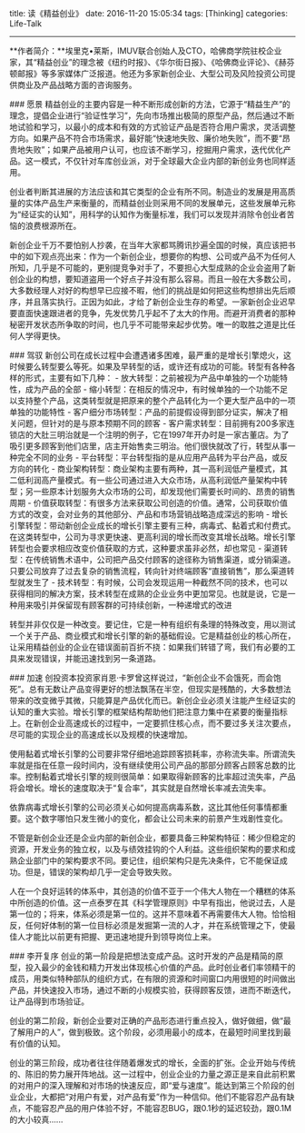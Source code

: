 title: 读《精益创业》
date: 2016-11-20 15:05:34
tags: [Thinking]
categories: Life-Talk

---

**作者简介：**埃里克•莱斯，IMUV联合创始人及CTO，哈佛商学院驻校企业家，其“精益创业”的理念被《纽约时报》、《华尔街日报》、《哈佛商业评论》、《赫芬顿邮报》等多家媒体广泛报道。他还为多家新创企业、大型公司及风险投资公司提供商业及产品战略方面的咨询服务。

### 愿景
精益创业的主要内容是一种不断形成创新的方法，它源于“精益生产”的理念，提倡企业进行“验证性学习”，先向市场推出极简的原型产品，然后通过不断地试验和学习，以最小的成本和有效的方式验证产品是否符合用户需求，灵活调整方向。如果产品不符合市场需求，最好能“快速地失败、廉价地失败”，而不要“昂贵地失败”；如果产品被用户认可，也应该不断学习，挖掘用户需求，迭代优化产品。这一模式，不仅针对车库创业派，对于全球最大企业内部的新创业务也同样适用。

创业者判断其进展的方法应该和其它类型的企业有所不同。制造业的发展是用高质量的实体产品生产来衡量的，而精益创业则采用不同的发展单元，这些发展单元称为“经证实的认知”，用科学的认知作为衡量标准，我们可以发现并消除令创业者苦恼的浪费根源所在。

新创企业千万不要怕别人抄袭，在当年大家都骂腾讯抄遍全国的时候，真应该把书中的如下观点亮出来：作为一个新创企业，想要你的构想、公司或产品不为任何人所知，几乎是不可能的，更别提竞争对手了，不要担心大型成熟的企业会盗用了新创企业的构想，要知道盗用一个好点子并没有那么容易。而且一般在大多数公司，大多数经理人对好的构想早已应接不暇，他们的挑战是如何把这些构想排出先后顺序，并且落实执行。正因为如此，才给了新创企业生存的希望。一家新创企业迟早要直面快速跟进者的竞争，先发优势几乎起不了太大的作用。而避开消费者的那种秘密开发状态所争取的时间，也几乎不可能带来起步优势。唯一的取胜之道是比任何人学得更快。

### 驾驭
新创公司在成长过程中会遭遇诸多困难，最严重的是增长引擎熄火，这时候要么转型要么等死。如果及早转型的话，或许还有成功的可能。转型有各种各样的形式，主要有如下几种：
- 放大转型：之前被视为产品中单独的一个功能特性，成为产品的全部
- 缩小转型：在相反的情况中，有时候单独的一个功能不足以支持整个产品，这类转型就是把原来的整个产品转化为一个更大型产品中的一项单独的功能特性
- 客户细分市场转型：产品的前提假设得到部分证实，解决了相关问题，但针对的是与原本预期不同的顾客
- 客户需求转型：目前拥有200多家连锁店的大肚三明治就是一个注明的例子，它在1997年开办时是一家古董店。为了吸引更多顾客到他们店里，店主开始售卖三明治。他们很快就改了行，转型从事一种完全不同的业务
- 平台转型：平台转型指的是从应用产品转为平台产品，或反方向的转化
- 商业架构转型：商业架构主要有两种，其一高利润低产量模式，其二低利润高产量模式。有一些公司通过进入大众市场，从高利润低产量架构中转型；另一些原本计划服务大众市场的公司，却发现他们需要长时间的、昂贵的销售周期
- 价值获取转型：有很多方法来获取公司创造的价值。通常，公司获取价值方式的改变，会对业务的其他部分、产品和市场营销战略造成深远的影响
- 增长引擎转型：带动新创企业成长的增长引擎主要有三种，病毒式、黏着式和付费式。在这类转型中，公司为寻求更快速、更高利润的增长而改变其增长战略。增长引擎转型也会要求相应改变价值获取的方式，这种要求虽非必然，却也常见
- 渠道转型：在传统销售术语中，公司把产品交付顾客的途径称为销售渠道，或分销渠道。只要公司放弃了过去复杂的销售流程，转向针对终端顾客“直接销售”，那么渠道转型就发生了
- 技术转型：有时候，公司会发现运用一种截然不同的技术，也可以获得相同的解决方案，技术转型在成熟的企业业务中更加常见。也就是说，它是一种用来吸引并保留现有顾客群的可持续创新，一种递增式的改进

转型并非仅仅是一种改变。要记住，它是一种有组织有条理的特殊改变，用以测试一个关于产品、商业模式和增长引擎的新的基础假设。它是精益创业的核心所在，让采用精益创业的企业在错误面前百折不挠：如果我们转错了弯，我们有必要的工具来发现错误，并能迅速找到另一条道路。

### 加速
创投资本投资家肖恩·卡罗曾这样说过，“新创企业不会饿死，而会饱死”。总有无数让产品变得更好的想法飘荡在半空，但现实是残酷的，大多数想法带来的改变微乎其微，只能算是产品优化而已。新创企业必须关注能产生经证实的认知的重大实验。增长引擎的框架结构帮助他们把注意力集中在紧要的衡量指标上。在新创企业高速成长的过程中，一定要抓住核心点，而不要过多关注次要点，尽可能的实现企业的高速成长以及规模的快速增加。

使用黏着式增长引擎的公司要非常仔细地追踪顾客损耗率，亦称流失率。所谓流失率就是指在任意一段时间内，没有继续使用公司产品的那部分顾客占顾客总数的比率。控制黏着式增长引擎的规则很简单：如果取得新顾客的比率超过流失率，产品将会增长。增长的速度取决于“复合率”，其实就是自然增长率减去流失率。

依靠病毒式增长引擎的公司必须关心如何提高病毒系数，这比其他任何事情都重要。这个数字哪怕只发生微小的变化，都会让公司未来的前景产生戏剧性变化。

不管是新创企业还是企业内部的新创企业，都要具备三种架构特征：稀少但稳定的资源，开发业务的独立权，以及与绩效挂钩的个人利益。这些组织架构的要求和成熟企业部门中的架构要求不同。要记住，组织架构只是先决条件，它不能保证成功。但是，错误的架构却几乎一定会导致失败。

人在一个良好运转的体系中，其创造的价值不亚于一个伟大人物在一个糟糕的体系中所创造的价值。这一点泰罗在其《科学管理原则》中早有指出，他说过去，人是第一位的；将来，体系必须是第一位的。这并不意味着不再需要伟大人物。恰恰相反，任何好体制的第一位目标必须是发掘第一流的人才，并在系统管理之下，使最佳人才能比以前更有把握、更迅速地提升到领导岗位上来。

### 李开复序
创业的第一阶段是把想法变成产品。这时开发的产品是精简的原型，投入最少的金钱和精力开发出体现核心价值的产品。此时创业者们率领精干的成员，用类似特种部队的组织方式，在有限的资源和时间窗口内用很短的时间做出产品，并快速投入市场，通过不断的小规模实验，获得顾客反馈，进而不断迭代，让产品得到市场验证。

创业的第二阶段，新创企业要对正确的产品形态进行重点投入，做好做细，做“最了解用户的人”，做到极致。这个阶段，必须用最小的成本，在最短时间里找到最有价值的认知。

创业的第三阶段，成功者往往伴随着爆发式的增长，全面的扩张。企业开始与传统的、陈旧的势力展开阵地战。这一过程中，创业企业的力量之源正是来自此前积累的对用户的深入理解和对市场的快速反应，即“爱与速度”。能达到第三个阶段的创业企业，大都把“对用户有爱，对产品有爱”作为一种信仰。他们不能容忍产品有缺点，不能容忍产品的用户体验不好，不能容忍BUG，跟0.1秒的延迟较劲，跟0.1M的大小较真......
